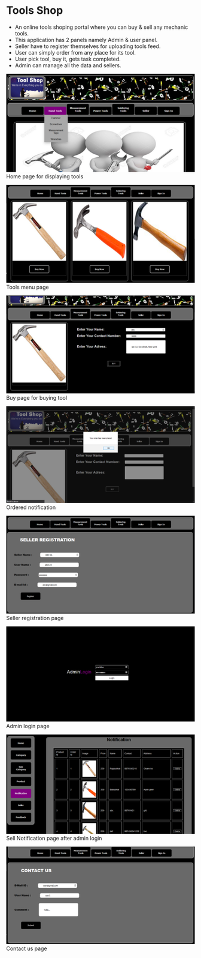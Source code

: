 # Tools Shop
- An online tools shoping portal where you can buy &amp; sell any mechanic tools.
- This application has 2 panels namely Admin & user panel.
- Seller have to register themselves for uploading tools feed.
- User can simply order from any place for its tool.
- User pick tool, buy it, gets task completed.
- Admin can manage all the data and sellers.

![](screenshots/home.png)
Home page for displaying tools

![](screenshots/menu.png)
Tools menu page

![](screenshots/buy.png)
Buy page for buying tool

![](screenshots/order.png)
Ordered notification

![](screenshots/seller.png)
Seller registration page

![](screenshots/adminlogin.png)
Admin login page

![](screenshots/adminnoti.png)
Sell Notification page after admin login

![](screenshots/contact.png)
Contact us page
